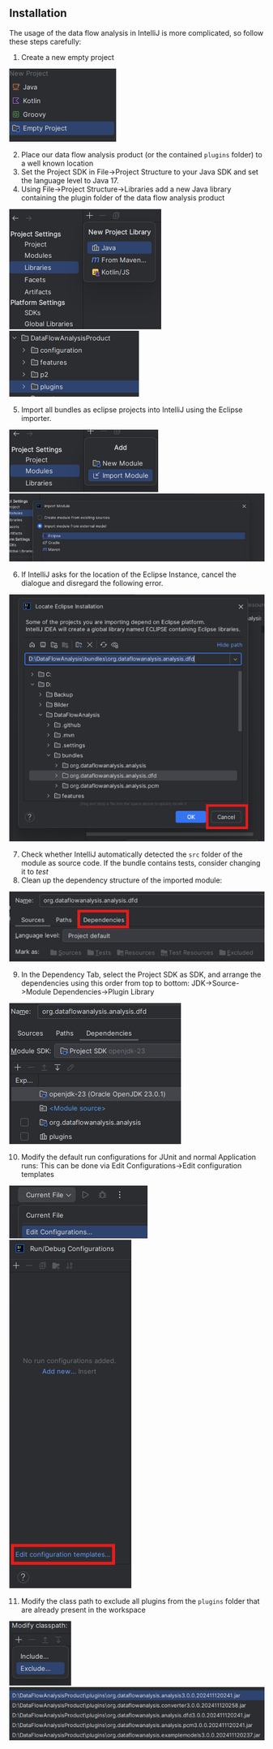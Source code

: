 ## Installation 
The usage of the data flow analysis in IntelliJ is more complicated, so follow these steps carefully:
1. Create a new empty project 

![Creating an empty project](images/intellij-empty-project.png)

2. Place our data flow analysis product (or the contained `plugins` folder) to a well known location 
3. Set the Project SDK in File->Project Structure to your Java SDK and set the language level to Java 17.
4. Using File->Project Structure->Libraries add a new Java library containing the plugin folder of the data flow analysis product 

![Creating an empty Java library](images/intellij-create-library.png)
![The plugin folder location](images/intellij-plugins-location.png)

5. Import all bundles as eclipse projects into IntelliJ using the Eclipse importer.

![Importing a module](images/intellij-import-module.png)
![Using the eclipse importer](images/intellij-import-eclipse.png)

6. If IntelliJ asks for the location of the Eclipse Instance, cancel the dialogue and disregard the following error.

![Canceling the dialogue, when IntelliJ asks for the eclipse instance location](images/intellij-import-cancel.png)

7. Check whether IntelliJ automatically detected the `src` folder of the module as source code. If the bundle contains tests, consider changing it to *test*
8. Clean up the dependency structure of the imported module:

![Location of the dependencies tab](images/intellij-dependencies-tab.png)

9. In the Dependency Tab, select the Project SDK as SDK, and arrange the dependencies using this order from top to bottom: JDK->Source->Module Dependencies->Plugin Library

![Dependency Tab Layout](images/intellij-dependency-structure.png)

10. Modify the default run configurations for JUnit and normal Application runs: This can be done via Edit Configurations->Edit configuration templates

![Editing the run configurations](images/intellij-run-configurations.png)
![Editing the run configuration templates](images/intellij-edit-run-templates.png)

11. Modify the class path to exclude all plugins from the `plugins` folder that are already present in the workspace

![Adding the classpath option](images/intellij-exclude-classpath.png)
![Excluded plugins](images/intellij-excluded-plugins.png)
